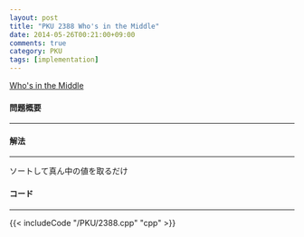 ```yaml
---
layout: post
title: "PKU 2388 Who's in the Middle"
date: 2014-05-26T00:21:00+09:00
comments: true
category: PKU
tags: [implementation]
---
```


[Who's in the Middle](http://poj.org/problem?id=2388)

#### 問題概要

****

#### 解法

****

ソートして真ん中の値を取るだけ

#### コード

****

{{< includeCode "/PKU/2388.cpp" "cpp" >}}
